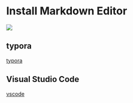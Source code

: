 # Install Markdown Editor

![](https://img.shields.io/badge/Unfinished-helpNeed-red)

## typora

[typora](https://typora.io/)

## Visual Studio Code

[vscode](https://code.visualstudio.com/)

